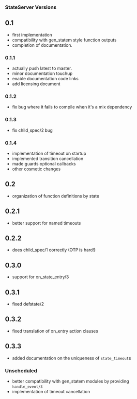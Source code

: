 ### StateServer Versions

## 0.1

- first implementation
- compatibility with gen_statem style function outputs
- completion of documentation.

### 0.1.1

- actually push latest to master.
- minor documentation touchup
- enable documentation code links
- add licensing document

### 0.1.2

- fix bug where it fails to compile when it's a mix dependency

### 0.1.3

- fix child_spec/2 bug

### 0.1.4

- implementation of timeout on startup
- implemented transition cancellation
- made guards optional callbacks
- other cosmetic changes

## 0.2

- organization of function definitions by state

## 0.2.1

- better support for named timeouts

## 0.2.2

- does child_spec/1 correctly (OTP is hard!)

## 0.3.0

- support for on_state_entry/3

## 0.3.1

- fixed defstate/2

## 0.3.2

- fixed translation of on_entry action clauses

## 0.3.3

- added documentation on the uniqueness of `state_timeout`s

### Unscheduled

- better compatibility with gen_statem modules by providing `handle_event/3`
- implementation of timeout cancellation
